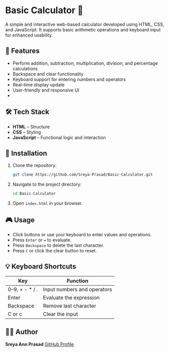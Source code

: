 # Basic Calculator 🔢

A simple and interactive web-based calculator developed using HTML, CSS, and JavaScript. It supports basic arithmetic operations and keyboard input for enhanced usability.

## 🚀 Features

- Perform addition, subtraction, multiplication, division, and percentage calculations
- Backspace and clear functionality
- Keyboard support for entering numbers and operators
- Real-time display update
- User-friendly and responsive UI
- 
## 🛠️ Tech Stack

- **HTML** – Structure
- **CSS** – Styling
- **JavaScript** – Functional logic and interaction

## 📁 Installation

1. Clone the repository:
   ```bash
   git clone https://github.com/Sreya-Prasad/Basic-Calculator.git
    ```

2. Navigate to the project directory:

   ```bash
   cd Basic-Calculator
   ```

3. Open `index.html` in your browser.

## 🎮 Usage

* Click buttons or use your keyboard to enter values and operations.
* Press `Enter` or `=` to evaluate.
* Press `Backspace` to delete the last character.
* Press `C` or click the clear button to reset.

## 💡 Keyboard Shortcuts

| Key             | Function                    |
| --------------- | --------------------------- |
| 0–9, + - \* / . | Input numbers and operators |
| Enter           | Evaluate the expression     |
| Backspace       | Remove last character       |
| C or c          | Clear the input             |

## 🧑‍💻 Author

**Sreya Ann Prasad**
[GitHub Profile](https://github.com/Sreya-Prasad)

